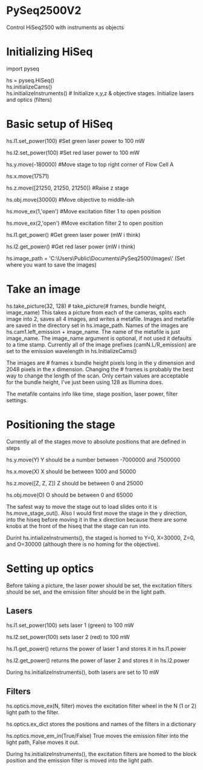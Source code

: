 # PySeq2500V2
Control HiSeq2500 with instruments as objects

# Initializing HiSeq
import pyseq

hs = pyseq.HiSeq()                  
hs.initializeCams()                
hs.initializeInstruments()          # Initialize x,y,z & objective stages. Initialize lasers and optics (filters)


# Basic setup of HiSeq
hs.l1.set_power(100)                #Set green laser power to 100 mW

hs.l2.set_power(100)                #Set red laser power to 100 mW

hs.y.move(-180000)                  #Move stage to top right corner of Flow Cell A

hs.x.move(17571)

hs.z.move([21250, 21250, 21250])    #Raise z stage

hs.obj.move(30000)                  #Move objective to middle-ish

hs.move_ex(1,'open')                #Move excitation filter 1 to open position

hs.move_ex(2,'open')                #Move excitation filter 2 to open position

hs.l1.get_power()                   #Get green laser power (mW i think)

hs.l2.get_power()                   #Get red laser power   (mW i think)


hs.image_path = 'C:\\Users\\Public\\Documents\\PySeq2500\\Images\\' (Set where you want to save the images)

# Take an image
hs.take_picture(32, 128) # take_picture(# frames, bundle height, image_name)
  This takes a picture from each of the cameras, splits each image into 2, saves all 4 images, and writes a metafile. 
  Images and metafile are saved in the directory set in hs.image_path.
  Names of the images are hs.cam1.left_emission + image_name. The name of the metafile is just image_name.
  The image_name argument is optional, if not used it defaults to a time stamp.
  Currently all of the image prefixes (camN.L/R_emission) are set to the emission wavelength in hs.InitializeCams()
  
  The images are # frames x bundle height pixels long in the y dimension and 2048 pixels in the x dimension.
  Changing the # frames is probably the best way to change the length of the scan.
  Only certain values are acceptable for the bundle height, I've just been using 128 as Illumina does.
  
  The metafile contains info like time, stage position, laser power, filter settings. 
  
 # Positioning the stage
 Currently all of the stages move to absolute positions that are defined in steps
 
 hs.y.move(Y)         Y should be a number between -7000000 and 7500000
 
 hs.x.move(X)         X should be between 1000 and 50000
 
 hs.z.move([Z, Z, Z]) Z should be between 0 and 25000
 
 hs.obj.move(O)       O should be between 0 and 65000
 
 The safest way to move the stage out to load slides onto it is hs.move_stage_out().
 Also I would first move the stage in the y direction, into the hiseq before moving it in the x direction because there are some knobs at the front of the hiseq that the stage can run into.
 
 Durint hs.intializeInstruments(), the staged is homed to Y=0, X=30000, Z=0, and O=30000 (although there is no homing for the objective).
  
 # Setting up optics
 Before taking a picture, the laser power should be set, the excitation filters should be set, and the emission filter should be in the light path. 
 
 ## Lasers
 hs.l1.set_power(100) sets laser 1 (green) to 100 mW
 
 hs.l2.set_power(100) sets laser 2 (red) to 100 mW
 
 hs.l1.get_power() returns the power of laser 1 and stores it in hs.l1.power
 
 hs.l2.get_power() returns the power of laser 2 and stores it in hs.l2.power
 
 During hs.initializeInstruments(), both lasers are set to 10 mW
 
 ## Filters
 hs.optics.move_ex(N, filter) moves the excitation filter wheel in the N (1 or 2) light path to the filter.
 
 hs.optics.ex_dict stores the positions and names of the filters in a dictionary
 
 hs.optics.move_em_in(True/False) True moves the emission filter into the light path, False moves it out.
 
 During hs.initializeInstruments(), the excitation filters are homed to the block position and the emission filter is moved into the light path. 
